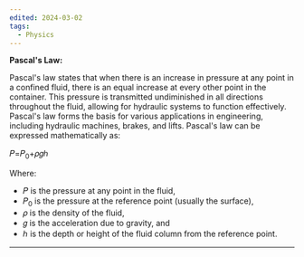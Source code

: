```yaml
---
edited: 2024-03-02
tags:
  - Physics
---
```

**Pascal's Law:**

Pascal's law states that when there is an increase in pressure at any point in a confined fluid, there is an equal increase at every other point in the container. This pressure is transmitted undiminished in all directions throughout the fluid, allowing for hydraulic systems to function effectively. Pascal's law forms the basis for various applications in engineering, including hydraulic machines, brakes, and lifts.
Pascal's law can be expressed mathematically as:

𝑃=𝑃<sub>0</sub>+𝜌𝑔ℎ

Where:

- 𝑃 is the pressure at any point in the fluid,
- 𝑃<sub>0​</sub> is the pressure at the reference point (usually the surface),
- 𝜌 is the density of the fluid,
- 𝑔 is the acceleration due to gravity, and
- ℎ is the depth or height of the fluid column from the reference point.

---
